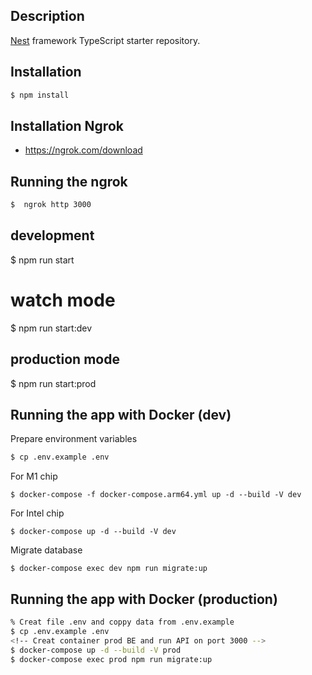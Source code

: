 ## Description

[Nest](https://github.com/nestjs/nest) framework TypeScript starter repository.

## Installation

```bash
$ npm install
```

## Installation Ngrok 

- https://ngrok.com/download

## Running the ngrok

```bash
$  ngrok http 3000
```

## development
$ npm run start

# watch mode
$ npm run start:dev

## production mode
$ npm run start:prod

## Running the app with Docker (dev)

Prepare environment variables
```bash
$ cp .env.example .env
```

For M1 chip
```
$ docker-compose -f docker-compose.arm64.yml up -d --build -V dev 
```

For Intel chip
```
$ docker-compose up -d --build -V dev
```

Migrate database
```
$ docker-compose exec dev npm run migrate:up
```

## Running the app with Docker (production)

```bash
% Creat file .env and coppy data from .env.example
$ cp .env.example .env  
<!-- Creat container prod BE and run API on port 3000 -->
$ docker-compose up -d --build -V prod
$ docker-compose exec prod npm run migrate:up
```